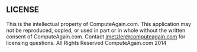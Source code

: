 LICENSE
-------------------------------------------------------

This is the intellectual property of ComputeAgain.com. This application may not be reproduced, copied, or used in part or in whole without the written consent of ComputeAgain.com. Contact jmetzler@computeagain.com for licensing questions. All Rights Reserved ComputeAgain.com 2014
